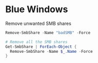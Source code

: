 # Blue Windows

Remove unwanted SMB shares
```powershell
Remove-SmbShare -Name "badSMB" -Force

# Remove all the SMB shares
Get-SmbShare | ForEach-Object {
  Remove-SmbShare -Name $_.Name -Force
}
```